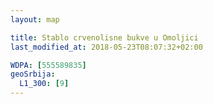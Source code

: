 ```yaml
---
layout: map

title: Stablo crvenolisne bukve u Omoljici
last_modified_at: 2018-05-23T08:07:32+02:00

WDPA: [555589835]
geoSrbija:
  L1_300: [9]
---
```

